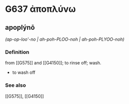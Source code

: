 # G637 ἀποπλύνω

## apoplýnō

_(ap-op-loo'-no | ah-poh-PLOO-noh | ah-poh-PLYOO-noh)_

### Definition

from [[G575]] and [[G4150]]; to rinse off; wash.

- to wash off

### See also

[[G575]], [[G4150]]

